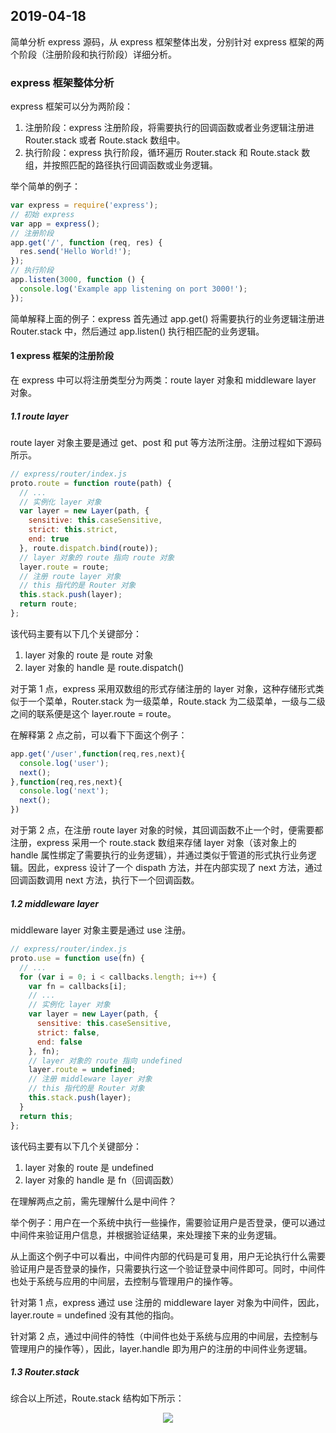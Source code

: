 ## 2019-04-18

简单分析 express 源码，从 express 框架整体出发，分别针对 express 框架的两个阶段（注册阶段和执行阶段）详细分析。

### express 框架整体分析

express 框架可以分为两阶段：

1. 注册阶段：express 注册阶段，将需要执行的回调函数或者业务逻辑注册进 Router.stack 或者 Route.stack 数组中。
2. 执行阶段：express 执行阶段，循环遍历 Router.stack 和 Route.stack 数组，并按照匹配的路径执行回调函数或业务逻辑。

举个简单的例子：

```javascript
var express = require('express');
// 初始 express
var app = express();
// 注册阶段
app.get('/', function (req, res) {
  res.send('Hello World!');
});
// 执行阶段
app.listen(3000, function () {
  console.log('Example app listening on port 3000!');
});
```

简单解释上面的例子：express 首先通过 app.get() 将需要执行的业务逻辑注册进 Router.stack 中，然后通过 app.listen() 执行相匹配的业务逻辑。

#### 1 express 框架的注册阶段

在 express 中可以将注册类型分为两类：route layer 对象和 middleware layer 对象。

##### 1.1 route layer

route layer 对象主要是通过 get、post 和 put 等方法所注册。注册过程如下源码所示。

```javascript
// express/router/index.js
proto.route = function route(path) {
  // ...
  // 实例化 layer 对象
  var layer = new Layer(path, {
    sensitive: this.caseSensitive,
    strict: this.strict,
    end: true
  }, route.dispatch.bind(route));
  // layer 对象的 route 指向 route 对象
  layer.route = route;
  // 注册 route layer 对象
  // this 指代的是 Router 对象
  this.stack.push(layer);
  return route;
};
```

该代码主要有以下几个关键部分：

1. layer 对象的 route 是 route 对象
2. layer 对象的 handle 是 route.dispatch()

对于第 1 点，express 采用双数组的形式存储注册的 layer 对象，这种存储形式类似于一个菜单，Router.stack 为一级菜单，Route.stack 为二级菜单，一级与二级之间的联系便是这个 layer.route = route。

在解释第 2 点之前，可以看下下面这个例子：

```javascript
app.get('/user',function(req,res,next){
  console.log('user');
  next();
},function(req,res,next){
  console.log('next');
  next();
})
```

对于第 2 点，在注册 route layer 对象的时候，其回调函数不止一个时，便需要都注册，express 采用一个 route.stack 数组来存储 layer 对象（该对象上的 handle 属性绑定了需要执行的业务逻辑），并通过类似于管道的形式执行业务逻辑。因此，express 设计了一个 dispath 方法，并在内部实现了 next 方法，通过回调函数调用 next 方法，执行下一个回调函数。

##### 1.2 middleware layer

middleware layer 对象主要是通过 use 注册。

```javascript
// express/router/index.js
proto.use = function use(fn) {
  // ...
  for (var i = 0; i < callbacks.length; i++) {
    var fn = callbacks[i];
    // ...
    // 实例化 layer 对象
    var layer = new Layer(path, {
      sensitive: this.caseSensitive,
      strict: false,
      end: false
    }, fn);
    // layer 对象的 route 指向 undefined
    layer.route = undefined;
    // 注册 middleware layer 对象
    // this 指代的是 Router 对象
    this.stack.push(layer);
  }
  return this;
};
```

该代码主要有以下几个关键部分：

1. layer 对象的 route 是 undefined
2. layer 对象的 handle 是 fn（回调函数）

在理解两点之前，需先理解什么是中间件？

举个例子：用户在一个系统中执行一些操作，需要验证用户是否登录，便可以通过中间件来验证用户信息，并根据验证结果，来处理接下来的业务逻辑。

从上面这个例子中可以看出，中间件内部的代码是可复用，用户无论执行什么需要验证用户是否登录的操作，只需要执行这一个验证登录中间件即可。同时，中间件也处于系统与应用的中间层，去控制与管理用户的操作等。

针对第 1 点，express 通过 use 注册的 middleware layer 对象为中间件，因此，layer.route = undefined 没有其他的指向。

针对第 2 点，通过中间件的特性（中间件也处于系统与应用的中间层，去控制与管理用户的操作等），因此，layer.handle 即为用户的注册的中间件业务逻辑。

##### 1.3 Router.stack

综合以上所述，Route.stack 结构如下所示：

<div align=center>

![](https://user-gold-cdn.xitu.io/2018/3/24/162541b0548860b4?imageView2/0/w/1280/h/960/format/webp/ignore-error/1)

</div>
